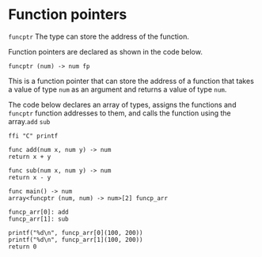 # Function pointers

`funcptr` The type can store the address of the function.

Function pointers are declared as shown in the code below.

```
funcptr (num) -> num fp
```

This is a function pointer that can store the address of a function that takes a value of type `num` as an argument and returns a value of type `num`.

The code below declares an array of types, assigns the functions and `funcptr` function addresses to them, and calls the function using the array.`add` `sub`

```
ffi "C" printf

func add(num x, num y) -> num
return x + y

func sub(num x, num y) -> num
return x - y

func main() -> num
array<funcptr (num, num) -> num>[2] funcp_arr

funcp_arr[0]: add
funcp_arr[1]: sub

printf("%d\n", funcp_arr[0](100, 200))
printf("%d\n", funcp_arr[1](100, 200))
return 0
```
